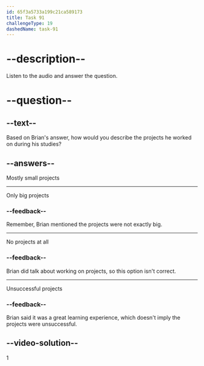 ```yaml
---
id: 65f3a5733a199c21ca589173
title: Task 91
challengeType: 19
dashedName: task-91
---
```

<!--
AUDIO REFERENCE:
Sophie: That sounds cool. Did you ever work on any big projects during your studies? 
Brian: They weren’t exactly big projects. Most of them were smaller scale. But it was a great learning experience. 
-->

# --description--

Listen to the audio and answer the question.

# --question--

## --text--

Based on Brian's answer, how would you describe the projects he worked on during his studies?

## --answers--

Mostly small projects

---

Only big projects

### --feedback--

Remember, Brian mentioned the projects were not exactly big.

---

No projects at all

### --feedback--

Brian did talk about working on projects, so this option isn't correct.

---

Unsuccessful projects

### --feedback--

Brian said it was a great learning experience, which doesn't imply the projects were unsuccessful.

## --video-solution--

1
